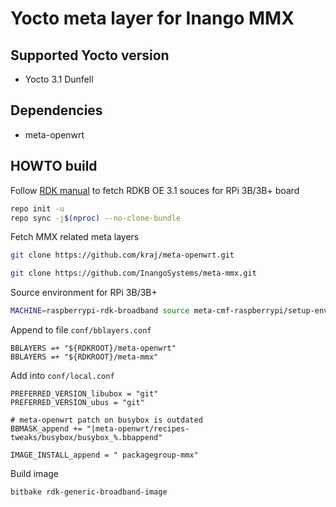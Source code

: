 <!--
README.md

Copyright (c) 2013-2021 Inango Systems LTD.

Author: Inango Systems LTD. <support@inango-systems.com>
Creation Date: 20 Feb 2021

The author may be reached at support@inango-systems.com

Redistribution and use in source and binary forms, with or without modification,
are permitted provided that the following conditions are met:

1. Redistributions of source code must retain the above copyright notice,
this list of conditions and the following disclaimer.

2. Redistributions in binary form must reproduce the above copyright notice,
this list of conditions and the following disclaimer in the documentation
and/or other materials provided with the distribution.

Subject to the terms and conditions of this license, each copyright holder
and contributor hereby grants to those receiving rights under this license
a perpetual, worldwide, non-exclusive, no-charge, royalty-free, irrevocable
(except for failure to satisfy the conditions of this license) patent license
to make, have made, use, offer to sell, sell, import, and otherwise transfer
this software, where such license applies only to those patent claims, already
acquired or hereafter acquired, licensable by such copyright holder or contributor
that are necessarily infringed by:

(a) their Contribution(s) (the licensed copyrights of copyright holders and
non-copyrightable additions of contributors, in source or binary form) alone;
or

(b) combination of their Contribution(s) with the work of authorship to which
such Contribution(s) was added by such copyright holder or contributor, if,
at the time the Contribution is added, such addition causes such combination
to be necessarily infringed. The patent license shall not apply to any other
combinations which include the Contribution.

Except as expressly stated above, no rights or licenses from any copyright
holder or contributor is granted under this license, whether expressly, by
implication, estoppel or otherwise.

DISCLAIMER

THIS SOFTWARE IS PROVIDED BY THE COPYRIGHT HOLDERS AND CONTRIBUTORS "AS IS"
AND ANY EXPRESS OR IMPLIED WARRANTIES, INCLUDING, BUT NOT LIMITED TO, THE
IMPLIED WARRANTIES OF MERCHANTABILITY AND FITNESS FOR A PARTICULAR PURPOSE
ARE DISCLAIMED. IN NO EVENT SHALL THE COPYRIGHT HOLDERS OR CONTRIBUTORS BE
LIABLE FOR ANY DIRECT, INDIRECT, INCIDENTAL, SPECIAL, EXEMPLARY, OR CONSEQUENTIAL
DAMAGES (INCLUDING, BUT NOT LIMITED TO, PROCUREMENT OF SUBSTITUTE GOODS OR
SERVICES; LOSS OF USE, DATA, OR PROFITS; OR BUSINESS INTERRUPTION) HOWEVER
CAUSED AND ON ANY THEORY OF LIABILITY, WHETHER IN CONTRACT, STRICT LIABILITY,
OR TORT (INCLUDING NEGLIGENCE OR OTHERWISE) ARISING IN ANY WAY OUT OF THE
USE OF THIS SOFTWARE, EVEN IF ADVISED OF THE POSSIBILITY OF SUCH DAMAGE.

NOTE

This is part of a management middleware software package called MMX that was developed by Inango Systems Ltd.

This version of MMX provides web and command-line management interfaces.

Please contact us at Inango at support@inango-systems.com if you would like to hear more about
- other management packages, such as SNMP, TR-069 or Netconf
- how we can extend the data model to support all parts of your system
- professional sub-contract and customization services
-->

# Yocto meta layer for Inango MMX

## Supported Yocto version

* Yocto 3.1 Dunfell

## Dependencies

* meta-openwrt

## HOWTO build

Follow [RDK manual](https://wiki.rdkcentral.com/pages/viewpage.action?pageId=130090892) to fetch
RDKB OE 3.1 souces for RPi 3B/3B+ board

```bash
repo init -u
repo sync -j$(nproc) --no-clone-bundle
```

Fetch MMX related meta layers
```bash
git clone https://github.com/kraj/meta-openwrt.git

git clone https://github.com/InangoSystems/meta-mmx.git
```

Source environment for RPi 3B/3B+
```bash
MACHINE=raspberrypi-rdk-broadband source meta-cmf-raspberrypi/setup-environment
```

Append to file `conf/bblayers.conf`
```
BBLAYERS =+ "${RDKROOT}/meta-openwrt"
BBLAYERS =+ "${RDKROOT}/meta-mmx"
```

Add into `conf/local.conf`
```
PREFERRED_VERSION_libubox = "git"
PREFERRED_VERSION_ubus = "git"

# meta-openwrt patch on busybox is outdated
BBMASK_append += "|meta-openwrt/recipes-tweaks/busybox/busybox_%.bbappend"

IMAGE_INSTALL_append = " packagegroup-mmx"
```

Build image
```bash
bitbake rdk-generic-broadband-image
```
